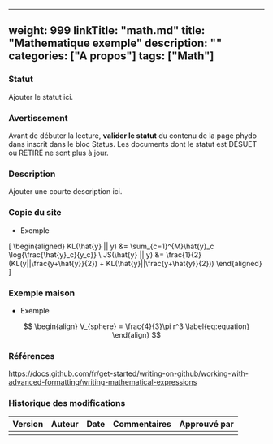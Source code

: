 
---
weight: 999
linkTitle: "math.md"
title: "Mathematique exemple"
description: ""
categories: ["A propos"]
tags: ["Math"]
---

### Statut
<!-- Déterminer le statut valide parmi les suivants: À FAIRE - EN DÉVELOPPEMENT - EN SERVICE - DÉSUET - RETIRÉ  -->

Ajouter le statut ici.


### Avertissement
<!-- Bloc fixe de tous les documents phydo. -->

Avant de débuter la lecture, **valider le statut** du contenu de la page phydo dans inscrit dans le bloc Status. Les documents dont le statut est DÉSUET ou RETIRÉ ne sont plus à jour.


### Description 

Ajouter une courte description ici.


### Copie du site

+ Exemple

\[
\begin{aligned}
KL(\hat{y} || y) &= \sum_{c=1}^{M}\hat{y}_c \log{\frac{\hat{y}_c}{y_c}} \\
JS(\hat{y} || y) &= \frac{1}{2}(KL(y||\frac{y+\hat{y}}{2}) + KL(\hat{y}||\frac{y+\hat{y}}{2}))
\end{aligned}
\]




### Exemple maison

+ Exemple 

$$
\begin{align}
  V_{sphere} = \frac{4}{3}\pi r^3 \label{eq:equation}
\end{align}
$$



### Références
<!-- Ajouter les références (nom, localisation, lien). -->


https://docs.github.com/fr/get-started/writing-on-github/working-with-advanced-formatting/writing-mathematical-expressions

 
### Historique des modifications 
<!-- Ajouter les auteurs des dernières modifications et la date et le numéro de version MAJ.MIN dans le tableau ci-après. -->

| Version | Auteur | Date | Commentaires | Approuvé par |
| ------- | ------ | ---- | ------------ | ------------ |
|         |        |      |              |              |
